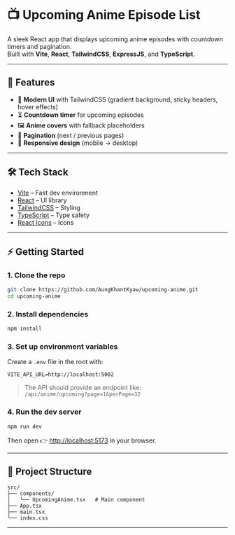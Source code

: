 # 📺 Upcoming Anime Episode List

A sleek React app that displays upcoming anime episodes with countdown timers and pagination.  
Built with **Vite**, **React**, **TailwindCSS**, **ExpressJS**, and **TypeScript**.

---

## 🚀 Features

- 🎨 **Modern UI** with TailwindCSS (gradient background, sticky headers, hover effects)  
- ⏳ **Countdown timer** for upcoming episodes  
- 🖼️ **Anime covers** with fallback placeholders  
- 🔄 **Pagination** (next / previous pages)  
- 📱 **Responsive design** (mobile → desktop)  

---

## 🛠️ Tech Stack

- [Vite](https://vitejs.dev/) – Fast dev environment  
- [React](https://react.dev/) – UI library  
- [TailwindCSS](https://tailwindcss.com/) – Styling  
- [TypeScript](https://www.typescriptlang.org/) – Type safety  
- [React Icons](https://react-icons.github.io/react-icons/) – Icons  

---

## ⚡ Getting Started

### 1. Clone the repo
```bash
git clone https://github.com/AungKhantKyaw/upcoming-anime.git
cd upcoming-anime
```

### 2. Install dependencies
```bash
npm install
```

### 3. Set up environment variables
Create a `.env` file in the root with:

```env
VITE_API_URL=http://localhost:5002
```

> The API should provide an endpoint like:  
> `/api/anime/upcoming?page=1&perPage=32`

### 4. Run the dev server
```bash
npm run dev
```

Then open 👉 [http://localhost:5173](http://localhost:5173) in your browser.

---

## 📂 Project Structure

```
src/
├── components/
│   └── UpcomingAnime.tsx   # Main component
├── App.tsx
├── main.tsx
└── index.css
```

---